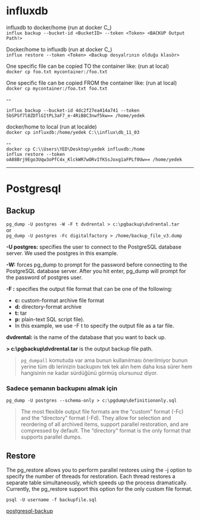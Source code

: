 # influxdb

influxdb to docker/home (run at docker C_)  
`influx backup --bucket-id <BucketID> --token <Token> <BACKUP Output Path!>`  

Docker/home to influxdb  (run at docker C_)  
`influx restore --token <Token> <Backup dosyalrının olduğu klasör>`  

One specific file can be copied TO the container like: (run at local)  
`docker cp foo.txt mycontainer:/foo.txt`  

One specific file can be copied FROM the container like: (run at local)  
`docker cp mycontainer:/foo.txt foo.txt`

-- 

`influx backup --bucket-id 4dc2f27ea414a741 --token 5bSPSf7l0ZDTlGItPL3aF7_e-4RiB8C3nwf5kw== /home/yedek`

docker/home to local (run at localde)  
`docker cp influxdb:/home/yedek C:\\influx\db_11_03`

--   
`docker cp C:\\Users\YED\Desktop\yedek influxdb:/home`  
`influx restore --token oA88Brj9Ego3Uqw3oPfC4x_KlckWR7wORvIfKSsJoxg1aFPLf0Uw== /home/yedek`  

--------------------------------------------------------------------------------------------------------------
# Postgresql  
## Backup

`pg_dump -U postgres -W -F t dvdrental > c:\pgbackup\dvdrental.tar`  
  or  
`pg_dump -U postgres -Fc digitalfactory > /home/backup_file_v3.dump`

**-U postgres:**  specifies the user to connect to the PostgreSQL database server. We used the postgres in this example.  

**-W:**  forces pg_dump to prompt for the password before connecting to the PostgreSQL database server. After you hit enter, pg_dump will prompt for the password of postgres user.  

**-F :** specifies the output file format that can be one of the following:  
  - **c:** custom-format archive file format  
  - **d:** directory-format archive  
  - **t:** tar  
  - **p:** plain-text SQL script file).  
  - In this example, we use  -F t to specify the output file as a tar file.  
   
**dvdrental:** is the name of the database that you want to back up. 

**> c:\pgbackup\dvdrental.tar** is the output backup file path.  

> `pg_dumpall` komutuda var ama bunun kullanılması önerilmiyor bunun yerine tüm db lerinizin backupını tek tek alın hem daha kısa sürer hem hangisinin ne kadar sürdüğünü görmüş olursunuz diyor.

  ### Sadece şemanın backupını almak için 

  `pg_dump -U postgres --schema-only > c:\pgdump\definitiononly.sql`  
  
 
> The most flexible output file formats are the “custom” format (-Fc) and the “directory” format (-Fd). They allow for selection and reordering of all archived items, support parallel restoration, and are compressed by default. The “directory” format is the only format that supports parallel dumps.
 
 ## Restore
 
 The  pg_restore allows you to perform parallel restores using the  -j option to specify the number of threads for restoration. Each thread restores a separate table simultaneously, which speeds up the process dramatically. Currently, the  pg_restore support this option for the only custom file format.

`psql -U username -f backupfile.sql`
  
  
  
  
  
  [postgresql-backup](https://www.postgresqltutorial.com/postgresql-backup-database/)
